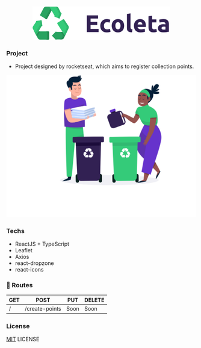 

<p align="center">
<img src="src/assets/logo.svg">
</p>

### Project 
- Project designed by rocketseat, which aims to register collection points. 

<img src="src/assets/home-background.svg">

### Techs
- ReactJS + TypeScript
- Leaflet
- Axios
- react-dropzone
- react-icons

### 🛬 Routes 

|  GET      |   POST        |   PUT    |  DELETE   |
|-----------|---------------|----------|-----------|
|/          |/create-points |Soon      |   Soon    |


### License 
[MIT](LICENSE) LICENSE
